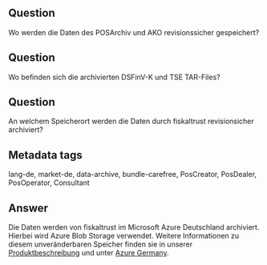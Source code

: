 ## Question

Wo werden die Daten des POSArchiv und AKO revisionssicher gespeichert?

## Question

Wo befinden sich die archivierten DSFinV-K und TSE TAR-Files?

## Question

An welchem Speicherort werden die Daten durch fiskaltrust revisionsicher archiviert?

## Metadata tags

lang-de, market-de, data-archive, bundle-carefree, PosCreator, PosDealer, PosOperator, Consultant

## Answer

Die Daten werden von fiskaltrust im Microsoft Azure Deutschland archiviert. Hierbei wird Azure Blob Storage verwendet. Weitere Informationen zu diesem unveränderbaren Speicher finden sie in unserer [Produktbeschreibung](https://github.com/fiskaltrust/productdescription-de-doc/blob/master/product-service-description/revisionssichere-daten-as-a-service/features/unveraenderbarer-speicher.md) und unter [Azure Germany](https://docs.microsoft.com/en-us/azure/germany/).
